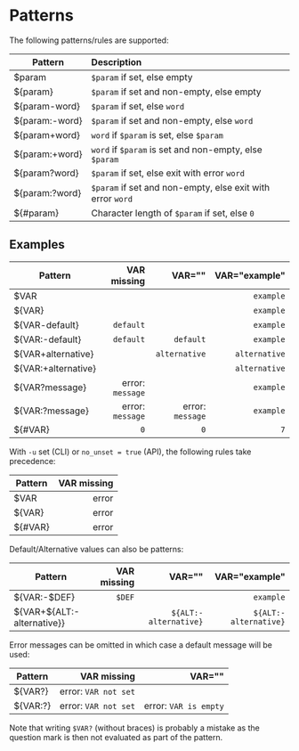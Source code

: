 # Patterns

The following patterns/rules are supported:

| Pattern        | Description                                                |
|----------------|:-----------------------------------------------------------|
| $param         | `$param` if set, else empty                                |
| ${param}       | `$param` if set and non-empty, else empty                  |
| ${param-word}  | `$param` if set, else `word`                               |
| ${param:-word} | `$param` if set and non-empty, else `word`                 |
| ${param+word}  | `word` if `$param` is set, else `$param`                   |
| ${param:+word} | `word` if `$param` is set and non-empty, else `$param`     |
| ${param?word}  | `$param` if set, else exit with error `word`               |
| ${param:?word} | `$param` if set and non-empty, else exit with error `word` |
| ${#param}      | Character length of `$param` if set, else `0`              |

## Examples

| Pattern             |      VAR missing |           VAR="" | VAR="example" |
|---------------------|-----------------:|-----------------:|--------------:|
| $VAR                |              ` ` |              ` ` |     `example` |
| ${VAR}              |              ` ` |              ` ` |     `example` |
| ${VAR-default}      |        `default` |              ` ` |     `example` |
| ${VAR:-default}     |        `default` |        `default` |     `example` |
| ${VAR+alternative}  |              ` ` |    `alternative` | `alternative` |
| ${VAR:+alternative} |              ` ` |              ` ` | `alternative` |
| ${VAR?message}      | error: `message` |              ` ` |     `example` |
| ${VAR:?message}     | error: `message` | error: `message` |     `example` |
| ${#VAR}             |              `0` |              `0` |           `7` |

With `-u` set (CLI) or `no_unset = true` (API), the following rules take precedence:

| Pattern | VAR missing |
|---------|------------:|
| $VAR    |       error |
| ${VAR}  |       error |
| ${#VAR} |       error |

Default/Alternative values can also be patterns:

| Pattern                    | VAR missing |                VAR="" |         VAR="example" |
|----------------------------|------------:|----------------------:|----------------------:|
| ${VAR:-$DEF}               |      `$DEF` |                   ` ` |             `example` |
| ${VAR+${ALT:-alternative}} |         ` ` | `${ALT:-alternative}` | `${ALT:-alternative}` |

Error messages can be omitted in which case a default message will be used:

| Pattern  |          VAR missing |                VAR="" |
|----------|---------------------:|----------------------:|
| ${VAR?}  | error: `VAR not set` |                   ` ` |
| ${VAR:?} | error: `VAR not set` | error: `VAR is empty` |

Note that writing `$VAR?` (without braces) is probably a mistake as the question mark is then not evaluated as part of the pattern.
